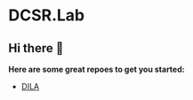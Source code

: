 # DCSR.Lab

## Hi there 👋



**Here are some great repoes to get you started:**

- [DILA](https://github.com/dcsr-lab/DILA)
